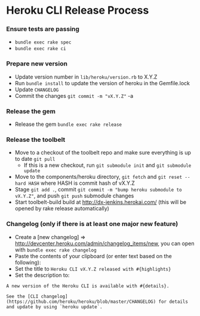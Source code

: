 Heroku CLI Release Process
==========================

### Ensure tests are passing
* `bundle exec rake spec`
* `bundle exec rake ci`

### Prepare new version
* Update version number in `lib/heroku/version.rb` to X.Y.Z
* Run `bundle install` to update the version of heroku in the Gemfile.lock
* Update `CHANGELOG`
* Commit the changes `git commit -m "vX.Y.Z"` -a

### Release the gem
* Release the gem `bundle exec rake release`

### Release the toolbelt
* Move to a checkout of the toolbelt repo and make sure everything is up to date `git pull`
  - If this is a new checkout, run `git submodule init` and `git submodule update`
* Move to the components/heroku directory, `git fetch` and `git reset --hard HASH` where HASH is commit hash of vX.Y.Z
* Stage `git add .`, commit `git commit -m "bump heroku submodule to vX.Y.Z"`, and push `git push` submodule changes
* Start toolbelt-build build at http://dx-jenkins.herokai.com/ (this will be opened by rake release automatically)

### Changelog (only if there is at least one major new feature)
* Create a [new changelog] => http://devcenter.heroku.com/admin/changelog_items/new, you can open with `bundle exec rake changelog`
* Paste the contents of your clipboard (or enter text based on the following):
* Set the title to `Heroku CLI vX.Y.Z released with #{highlights}`
* Set the description to:

<!-- -->

    A new version of the Heroku CLI is available with #{details}.

    See the [CLI changelog](https://github.com/heroku/heroku/blob/master/CHANGELOG) for details and update by using `heroku update`.
